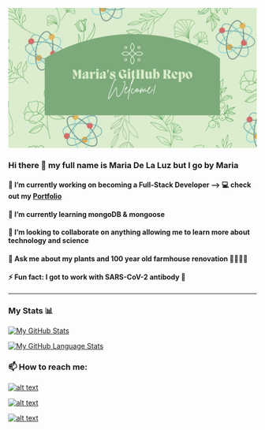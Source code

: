 ![screen-gif](./assets/images/canvaGitHubHeader.png)
### Hi there 👋 my full name is Maria De La Luz but I go by Maria

#### 🔭 I’m currently working on becoming a Full-Stack Developer --> 💻 check out my [Portfolio](https://delaluz12.github.io/Portfolio/)

#### 🌱 I’m currently learning mongoDB & mongoose

#### 👯 I’m looking to collaborate on anything allowing me to learn more about technology and science

#### 💬 Ask me about my plants and 100 year old farmhouse renovation 🌺🌿👩‍🌾

#### ⚡ Fun fact: I got to work with SARS-CoV-2 antibody 🔬
---------------------------

### My Stats 📊

[![My GitHub Stats](https://github-readme-stats.vercel.app/api/?username=delaluz12&count_private=true&theme=cobalt&show_icons=true)]()

[![My GitHub Language Stats](https://github-readme-stats.vercel.app/api/top-langs/?username=delaluz12&langs_count=5&theme=cobalt)]()

### 📫 How to reach me:

[![alt text](https://img.shields.io/badge/-LinkedIn-0e76a8?style=plastic&logo=linkedIn)](https://www.linkedin.com/in/mariadllrm/)

[![alt text](https://img.shields.io/badge/-Instagram-833AB4?style=plastic&logo=Instagram)](https://www.instagram.com/c12vida_/)


[![alt text](https://img.shields.io/badge/email-c12vida%40gmail.com-green?style=plastic)](mailto:c12vida@gmail.com)


<!--
**delaluz12/delaluz12** is a ✨ _special_ ✨ repository because its `README.md` (this file) appears on your GitHub profile.

Here are some ideas to get you started:

- 🔭 I’m currently working on ...
- 🌱 I’m currently learning ...
- 👯 I’m looking to collaborate on ...
- 🤔 I’m looking for help with ...
- 💬 Ask me about ...
- 📫 How to reach me: ...
- 😄 Pronouns: ...
- ⚡ Fun fact: ...
-->
